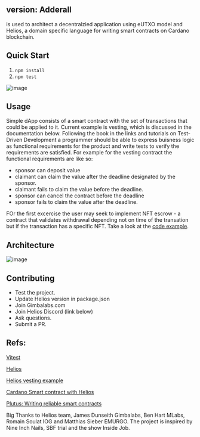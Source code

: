 ## version: Adderall 

is used to architect a decentralzied application using eUTXO model and Helios, a domain specific language for writing smart contracts on Cardano blockchain.

## Quick Start
1. `npm install`
2. `npm test`

![image](https://github.com/aleeusgr/potential-robot/assets/36756030/fc378aff-6a9a-45c7-82ad-6b2050eda582)


## Usage
Simple dApp consists of a smart contract with the set of transactions that could be applied to it. Current example is vesting, which is discussed in the documentation below. Following the book in the links and tutorials on Test-Driven Development a programmer should be able to express buisness logic as functional requirements for the product and write tests to verify the requirements are satisfied.
For example for the vesting contract the functional requirements are like so:
- sponsor can deposit value
- claimant can claim the value after the deadline designated by the sponsor.
- claimant fails to claim the value before the deadline.
- sponsor can cancel the contract before the deadline
- sponsor fails to claim the value after the deadline.

FOr the first excercise the user may seek to implement NFT escrow - a contract that validates withdrawal depending not on time of the transation but if the transaction has a specific NFT. Take a look at the [code example](https://github.com/aleeusgr/sniffle).

## Architecture

![image](https://github.com/aleeusgr/potential-robot/assets/36756030/c01818cc-3b5d-4057-bda8-2689ab7a6378)


## Contributing

- Test the project.
- Update Helios version in package.json
- Join Gimbalabs.com
- Join Helios Discord (link below)
- Ask questions.
- Submit a PR.

## Refs:
[Vitest](https://vitest.dev/)

[Helios](https://github.com/Hyperion-BT/helios)

[Helios vesting example](https://github.com/lley154/helios-examples/tree/main/vesting)

[Cardano Smart contract with Helios](https://github.com/lley154/helios-examples/blob/main/docs/Cardano%20Smart%20Contracts%20with%20Helios.pdf)

[Plutus: Writing reliable smart contracts](https://leanpub.com/plutus-smart-contracts) 

Big Thanks to Helios team, James Dunseith Gimbalabs, Ben Hart MLabs, Romain Soulat IOG and Matthias Sieber EMURGO.
The project is inspired by Nine Inch Nails, SBF trial and the show Inside Job.

